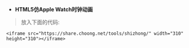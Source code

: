 - **HTML5仿Apple Watch时钟动画**

> 放入下面的代码:
```
<iframe src="https://share.choong.net/tools/shizhong/" width="310" height="310"></iframe>
```
